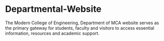 # Departmental-Website
The Modern College of Engineering, Department of MCA website serves as the primary gateway for students, faculty and visitors to access essential information, resources and academic support.
